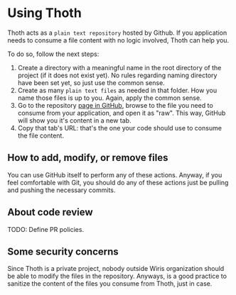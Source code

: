 # Using Thoth

Thoth acts as a `plain text repository` hosted by Github. If you application needs to consume a file content with no logic involved, Thoth can help you.

To do so, follow the next steps:

  1. Create a directory with a meaningful name in the root directory of the project (if it does not exist yet). No rules regarding naming directory have been set yet, so just use the common sense.
  2. Create as many `plain text files` as needed in that folder. How you name those files is up to you. Again, apply the common sense.
  3. Go to the repository [page in GitHub](https://github.com/wiris/thoth), browse to the file you need to consume from your application, and open it as "raw". This way, GitHub will show you it's content in a new tab.
  4. Copy that tab's URL: that's the one your code should use to consume the file content.

## How to add, modify, or remove files

You can use GitHub itself to perform any of these actions. Anyway, if you feel comfortable with Git, you should do any of these actions just be pulling and pushing the necessary commits.

## About code review

TODO: Define PR policies.

## Some security concerns

Since Thoth is a private project, nobody outside Wiris organization should be able to modify the files in the repository. Anyways, is a good practice to sanitize the content of the files you consume from Thoth, just in case.
